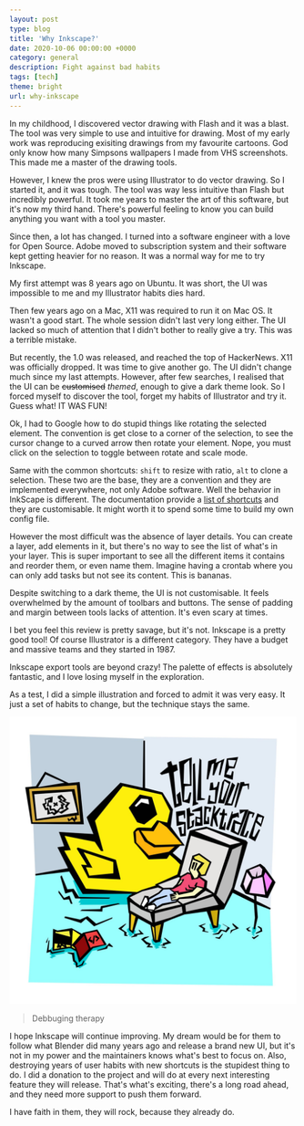 ```yaml
---
layout: post
type: blog
title: 'Why Inkscape?'
date: 2020-10-06 00:00:00 +0000
category: general
description: Fight against bad habits
tags: [tech]
theme: bright
url: why-inkscape
---
```


In my childhood, I discovered vector drawing with Flash and it was a blast. The tool was very simple to use and intuitive for drawing. Most of my early work was reproducing exisiting drawings from my favourite cartoons. God only know how many Simpsons wallpapers I made from VHS screenshots. This made me a master of the drawing tools.

However, I knew the pros were using Illustrator to do vector drawing. So I started it, and it was tough. The tool was way less intuitive than Flash but incredibly powerful. It took me years to master the art of this software, but it's now my third hand. There's powerful feeling to know you can build anything you want with a tool you master.

Since then, a lot has changed. I turned into a software engineer with a love for Open Source. Adobe moved to subscription system and their software kept getting heavier for no reason. It was a normal way for me to try Inkscape.

My first attempt was 8 years ago on Ubuntu. It was short, the UI was impossible to me and my Illustrator habits dies hard.

Then few years ago on a Mac, X11 was required to run it on Mac OS. It wasn't a good start. The whole session didn't last very long either. The UI lacked so much of attention that I didn't bother to really give a try. This was a terrible mistake.

But recently, the 1.0 was released, and reached the top of HackerNews. X11 was officially dropped. It was time to give another go.
The UI didn't change much since my last attempts. However, after few searches, I realised that the UI can be ~~customised~~ _themed_, enough to give a dark theme look. So I forced myself to discover the tool, forget my habits of Illustrator and try it. Guess what! IT WAS FUN!

Ok, I had to Google how to do stupid things like rotating the selected element. The convention is get close to a corner of the selection, to see the cursor change to a curved arrow then rotate your element. Nope, you must click on the selection to toggle between rotate and scale mode.

Same with the common shortcuts: `shift` to resize with ratio, `alt` to clone a selection. These two are the base, they are a convention and they are implemented everywhere, not only Adobe software. Well the behavior in InkScape is different. The documentation provide a [list of shortcuts](https://inkscape.org/doc/keys.html) and they are customisable. It might worth it to spend some time to build my own config file.

However the most difficult was the absence of layer details. You can create a layer, add elements in it, but there's no way to see the list of what's in your layer. This is super important to see all the different items it contains and reorder them, or even name them. Imagine having a crontab where you can only add tasks but not see its content. This is bananas.

Despite switching to a dark theme, the UI is not customisable. It feels overwhelmed by the amount of toolbars and buttons. The sense of padding and margin between tools lacks of attention. It's even scary at times.

I bet you feel this review is pretty savage, but it's not. Inkscape is a pretty good tool! Of course Illustrator is a different category. They have a budget and massive teams and they started in 1987.

Inkscape export tools are beyond crazy! The palette of effects is absolutely fantastic, and I love losing myself in the exploration.

As a test, I did a simple illustration and forced to admit it was very easy. It just a set of habits to change, but the technique stays the same.

![Debugging therapy. Drawing of a rubber duck as a psychologist, asking his patient developer to tell his stacktrace.](/data/blog/inkscape_debbuging_therapy.jpg)

> Debbuging therapy

I hope Inkscape will continue improving. My dream would be for them to follow what Blender did many years ago and release a brand new UI, but it's not in my power and the maintainers knows what's best to focus on. Also, destroying years of user habits with new shortcuts is the stupidest thing to do. I did a donation to the project and will do at every next interesting feature they will release. That's what's exciting, there's a long road ahead, and they need more support to push them forward.

I have faith in them, they will rock, because they already do.

